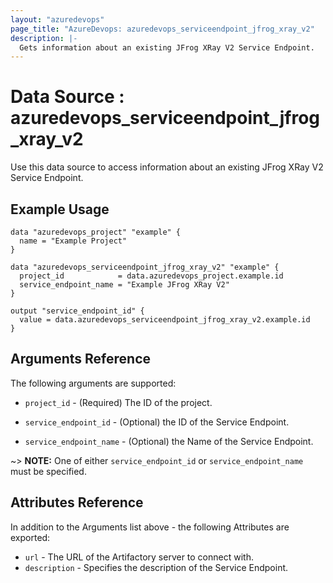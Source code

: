 ```yaml
---
layout: "azuredevops"
page_title: "AzureDevops: azuredevops_serviceendpoint_jfrog_xray_v2"
description: |-
  Gets information about an existing JFrog XRay V2 Service Endpoint. 
---
```


# Data Source : azuredevops_serviceendpoint_jfrog_xray_v2

Use this data source to access information about an existing JFrog XRay V2 Service Endpoint.

## Example Usage

```hcl
data "azuredevops_project" "example" {
  name = "Example Project"
}

data "azuredevops_serviceendpoint_jfrog_xray_v2" "example" {
  project_id            = data.azuredevops_project.example.id
  service_endpoint_name = "Example JFrog XRay V2"
}

output "service_endpoint_id" {
  value = data.azuredevops_serviceendpoint_jfrog_xray_v2.example.id
}
```

## Arguments Reference

The following arguments are supported:

* `project_id` - (Required) The ID of the project.

* `service_endpoint_id` - (Optional) the ID of the Service Endpoint.

* `service_endpoint_name` - (Optional) the Name of the Service Endpoint.

~> **NOTE:** One of either `service_endpoint_id` or `service_endpoint_name` must be specified.

## Attributes Reference

In addition to the Arguments list above - the following Attributes are exported:

* `url` - The URL of the Artifactory server to connect with.
* `description` - Specifies the description of the Service Endpoint.
